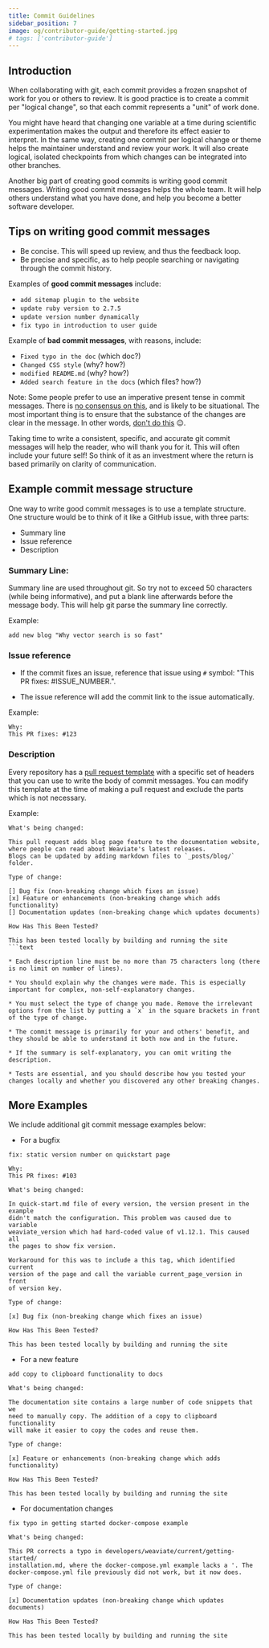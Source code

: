 ```yaml
---
title: Commit Guidelines
sidebar_position: 7
image: og/contributor-guide/getting-started.jpg
# tags: ['contributor-guide']
---
```

## Introduction

When collaborating with git, each commit provides a frozen snapshot of work for you or others to review. It is good practice is to create a commit per "logical change", so that each commit represents a "unit" of work done. 

You might have heard that changing one variable at a time during scientific experimentation makes the output and therefore its effect easier to interpret. In the same way, creating one commit per logical change or theme helps the maintainer understand and review your work. It will also create logical, isolated checkpoints from which changes can be integrated into other branches.

Another big part of creating good commits is writing good commit messages. Writing good commit messages helps the whole team. It will help others understand what you have done, and help you become a better software developer.

## Tips on writing good commit messages

* Be concise. This will speed up review, and thus the feedback loop.
* Be precise and specific, as to help people searching or navigating through the commit history. 

Examples of **good commit messages** include:

* `add sitemap plugin to the website`
* `update ruby version to 2.7.5`
* `update version number dynamically`
* `fix typo in introduction to user guide`

Example of **bad commit messages**, with reasons, include:

* `Fixed typo in the doc` (which doc?)
* `Changed CSS style` (why? how?)
* `modified README.md` (why? how?)
* `Added search feature in the docs` (which files? how?)

Note: Some people prefer to use an imperative present tense in commit messages. There is [no consensus on this](https://stackoverflow.com/questions/3580013/should-i-use-past-or-present-tense-in-git-commit-messages), and is likely to be situational. The most important thing is to ensure that the substance of the changes are clear in the message. In other words, [don't do this](https://xkcd.com/1296/) 😉. 

Taking time to write a consistent, specific, and accurate git commit messages will help the reader, who will thank you for it. This will often include your future self! So think of it as an investment where the return is based primarily on clarity of communication.

## Example commit message structure

One way to write good commit messages is to use a template structure. One structure would be to think of it like a GitHub issue, with three parts:

* Summary line
* Issue reference
* Description

### Summary Line:

Summary line are used throughout git. So try not to exceed 50 characters (while being informative), and put a blank line afterwards before the message body. This will help git parse the summary line correctly.

Example:

```text
add new blog "Why vector search is so fast"
```

### Issue reference

* If the commit fixes an issue, reference that issue using `#` symbol: "This PR fixes: #ISSUE_NUMBER.".

* The issue reference will add the commit link to the issue automatically.

Example:

```text
Why:
This PR fixes: #123
```

### Description

Every repository has a [pull request template](https://github.com/weaviate/weaviate-io/blob/main/.github/PULL_REQUEST_TEMPLATE.md) with a specific set of headers that you can use to write the body of commit messages. You can modify this template at the time of making a pull request and exclude the parts which is not necessary.

Example:

```text
What's being changed:

This pull request adds blog page feature to the documentation website, 
where people can read about Weaviate's latest releases. 
Blogs can be updated by adding markdown files to `_posts/blog/` folder.

Type of change:

[] Bug fix (non-breaking change which fixes an issue)
[x] Feature or enhancements (non-breaking change which adds functionality)
[] Documentation updates (non-breaking change which updates documents)

How Has This Been Tested?

This has been tested locally by building and running the site
```text

* Each description line must be no more than 75 characters long (there is no limit on number of lines).

* You should explain why the changes were made. This is especially important for complex, non-self-explanatory changes.

* You must select the type of change you made. Remove the irrelevant options from the list by putting a `x` in the square brackets in front of the type of change.

* The commit message is primarily for your and others' benefit, and they should be able to understand it both now and in the future.

* If the summary is self-explanatory, you can omit writing the description.

* Tests are essential, and you should describe how you tested your changes locally and whether you discovered any other breaking changes.
```

## More Examples
We include additional git commit message examples below:

* For a bugfix

```text
fix: static version number on quickstart page

Why:
This PR fixes: #103

What's being changed:

In quick-start.md file of every version, the version present in the example 
didn't match the configuration. This problem was caused due to variable 
weaviate_version which had hard-coded value of v1.12.1. This caused all 
the pages to show fix version.

Workaround for this was to include a this tag, which identified current 
version of the page and call the variable current_page_version in front 
of version key.

Type of change:

[x] Bug fix (non-breaking change which fixes an issue)

How Has This Been Tested?

This has been tested locally by building and running the site
```

* For a new feature

```text
add copy to clipboard functionality to docs

What's being changed:

The documentation site contains a large number of code snippets that we 
need to manually copy. The addition of a copy to clipboard functionality 
will make it easier to copy the codes and reuse them.

Type of change:

[x] Feature or enhancements (non-breaking change which adds functionality)

How Has This Been Tested?

This has been tested locally by building and running the site
```

* For documentation changes

```text
fix typo in getting started docker-compose example

What's being changed:

This PR corrects a typo in developers/weaviate/current/getting-started/
installation.md, where the docker-compose.yml example lacks a '. The 
docker-compose.yml file previously did not work, but it now does.

Type of change:

[x] Documentation updates (non-breaking change which updates documents)

How Has This Been Tested?

This has been tested locally by building and running the site
```